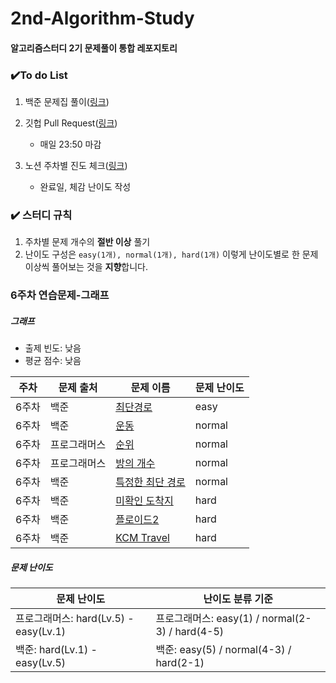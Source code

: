 # 2nd-Algorithm-Study

#### 알고리즘스터디 2기 문제풀이 통합 레포지토리



### :heavy_check_mark:To do List

1. 백준 문제집 풀이([링크](https://www.acmicpc.net/group/workbook/view/14044/43154))
2. 깃헙 Pull Request([링크](https://github.com/scf-study-algorithm/2nd-Algorithm-Study))
   * 매일 23:50 마감
3. 노션 주차별 진도 체크([링크](https://streetcodefighter.notion.site/22cf0ee44fce4173a22bc15728d0b8f2?v=923b0297a4c543c3a586ff6cfb526e41))

   * 완료일, 체감 난이도 작성



### :heavy_check_mark: 스터디 규칙

1. 주차별 문제 개수의 **절반 이상** 풀기
2. 난이도 구성은 `easy(1개), normal(1개), hard(1개)` 이렇게 난이도별로 한 문제 이상씩 풀어보는 것을 **지향**합니다.



### 6주차 연습문제-그래프

##### 그래프

* 출제 빈도: 낮음
* 평균 점수: 낮음

| 주차  | 문제 출처    | 문제 이름                                                    | 문제 난이도 |
| ----- | ------------ | ------------------------------------------------------------ | ----------- |
| 6주차 | 백준         | [최단경로](https://www.acmicpc.net/problem/1753)             | easy        |
| 6주차 | 백준         | [운동](https://www.acmicpc.net/problem/1956)                 | normal      |
| 6주차 | 프로그래머스 | [순위](https://programmers.co.kr/learn/courses/30/lessons/49191) | normal      |
| 6주차 | 프로그래머스 | [방의 개수](https://programmers.co.kr/learn/courses/30/lessons/49190) | normal      |
| 6주차 | 백준         | [특정한 최단 경로](https://www.acmicpc.net/problem/1504)     | normal      |
| 6주차 | 백준         | [미확인 도착지](https://www.acmicpc.net/problem/9370)        | hard        |
| 6주차 | 백준         | [플로이드2](https://www.acmicpc.net/problem/11780)           | hard        |
| 6주차 | 백준         | [KCM Travel](https://www.acmicpc.net/problem/10217)          | hard        |



##### 문제 난이도

| 문제 난이도                           | 난이도 분류 기준                                |
| ------------------------------------- | ----------------------------------------------- |
| 프로그래머스: hard(Lv.5) - easy(Lv.1) | 프로그래머스: easy(1) / normal(2-3) / hard(4-5) |
| 백준: hard(Lv.1) - easy(Lv.5)         | 백준: easy(5) / normal(4-3) / hard(2-1)         |

